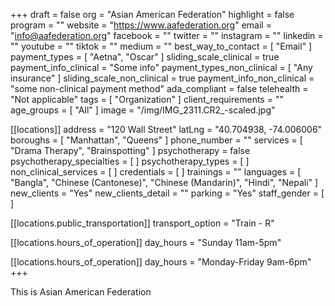 +++
draft = false
org = "Asian American Federation"
highlight = false
program = ""
website = "https://www.aafederation.org"
email = "info@aafederation.org"
facebook = ""
twitter = ""
instagram = ""
linkedin = ""
youtube = ""
tiktok = ""
medium = ""
best_way_to_contact = [ "Email" ]
payment_types = [ "Aetna", "Oscar" ]
sliding_scale_clinical = true
payment_info_clinical = "Some info"
payment_types_non_clinical = [ "Any insurance" ]
sliding_scale_non_clinical = true
payment_info_non_clinical = "some non-clinical payment method"
ada_compliant = false
telehealth = "Not applicable"
tags = [ "Organization" ]
client_requirements = ""
age_groups = [ "All" ]
image = "/img/IMG_2311.CR2_-scaled.jpg"

[[locations]]
address = "120 Wall Street"
latLng = "40.704938, -74.006006"
boroughs = [ "Manhattan", "Queens" ]
phone_number = ""
services = [ "Drama Therapy", "Brainspotting" ]
psychotherapy = false
psychotherapy_specialties = [ ]
psychotherapy_types = [ ]
non_clinical_services = [ ]
credentials = [ ]
trainings = ""
languages = [
  "Bangla",
  "Chinese (Cantonese)",
  "Chinese (Mandarin)",
  "Hindi",
  "Nepali"
]
new_clients = "Yes"
new_clients_detail = ""
parking = "Yes"
staff_gender = [ ]

  [[locations.public_transportation]]
  transport_option = "Train - R"

  [[locations.hours_of_operation]]
  day_hours = "Sunday 11am-5pm"

  [[locations.hours_of_operation]]
  day_hours = "Monday-Friday 9am-6pm"
+++

This is Asian American Federation

